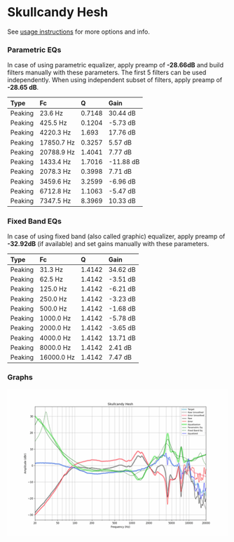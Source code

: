 # Skullcandy Hesh
See [usage instructions](https://github.com/jaakkopasanen/AutoEq#usage) for more options and info.

### Parametric EQs
In case of using parametric equalizer, apply preamp of **-28.66dB** and build filters manually
with these parameters. The first 5 filters can be used independently.
When using independent subset of filters, apply preamp of **-28.65 dB**.

| Type    | Fc         |      Q | Gain      |
|:--------|:-----------|:-------|:----------|
| Peaking | 23.6 Hz    | 0.7148 | 30.44 dB  |
| Peaking | 425.5 Hz   | 0.1204 | -5.73 dB  |
| Peaking | 4220.3 Hz  | 1.693  | 17.76 dB  |
| Peaking | 17850.7 Hz | 0.3257 | 5.57 dB   |
| Peaking | 20788.9 Hz | 1.4041 | 7.77 dB   |
| Peaking | 1433.4 Hz  | 1.7016 | -11.88 dB |
| Peaking | 2078.3 Hz  | 0.3998 | 7.71 dB   |
| Peaking | 3459.6 Hz  | 3.2599 | -6.96 dB  |
| Peaking | 6712.8 Hz  | 1.1063 | -5.47 dB  |
| Peaking | 7347.5 Hz  | 8.3969 | 10.33 dB  |

### Fixed Band EQs
In case of using fixed band (also called graphic) equalizer, apply preamp of **-32.92dB**
(if available) and set gains manually with these parameters.

| Type    | Fc         |      Q | Gain     |
|:--------|:-----------|:-------|:---------|
| Peaking | 31.3 Hz    | 1.4142 | 34.62 dB |
| Peaking | 62.5 Hz    | 1.4142 | -3.51 dB |
| Peaking | 125.0 Hz   | 1.4142 | -6.21 dB |
| Peaking | 250.0 Hz   | 1.4142 | -3.23 dB |
| Peaking | 500.0 Hz   | 1.4142 | -1.68 dB |
| Peaking | 1000.0 Hz  | 1.4142 | -5.78 dB |
| Peaking | 2000.0 Hz  | 1.4142 | -3.65 dB |
| Peaking | 4000.0 Hz  | 1.4142 | 13.71 dB |
| Peaking | 8000.0 Hz  | 1.4142 | 2.41 dB  |
| Peaking | 16000.0 Hz | 1.4142 | 7.47 dB  |

### Graphs
![](./Skullcandy%20Hesh.png)